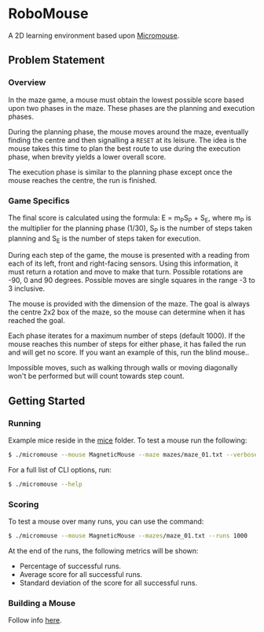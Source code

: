 # RoboMouse

A 2D learning environment based upon [Micromouse](https://en.wikipedia.org/wiki/Micromouse).

## Problem Statement

### Overview

In the maze game, a mouse must obtain the lowest possible score based upon two phases in the maze. These phases are the
planning and execution phases. 

During the planning phase, the mouse moves around the maze, eventually finding the centre and then signalling a `RESET` at
its leisure. The idea is the mouse takes this time to plan the best route to use during the execution phase, when brevity
yields a lower overall score.

The execution phase is similar to the planning phase except once the mouse reaches the centre, the run is finished.

### Game Specifics

The final score is calculated using the formula: E = m<sub>P</sub>S<sub>P</sub> + S<sub>E</sub>, where m<sub>P</sub> is the
multiplier for the planning phase (1/30), S<sub>P</sub> is the number of steps taken planning and S<sub>E</sub> is the number of steps taken for execution. 

During each step of the game, the mouse is presented with a reading from each of its left, front and right-facing
sensors. Using this information, it must return a rotation and move to make that turn. Possible rotations are -90, 0
and 90 degrees. Possible moves are single squares in the range -3 to 3 inclusive.

The mouse is provided with the dimension of the maze. The goal is always the centre 2x2 box of the maze, so the mouse
can determine when it has reached the goal.

Each phase iterates for a maximum number of steps (default 1000). If the mouse reaches this number of steps for either
phase, it has failed the run and will get no score. If you want an example of this, run the blind mouse..

Impossible moves, such as walking through walls or moving diagonally won't be performed but will count towards step
count.

## Getting Started

### Running

Example mice reside in the [mice](mice) folder. To test a mouse run the following:

```bash
$ ./micromouse --mouse MagneticMouse --maze mazes/maze_01.txt --verbose --display --delay 500
```

For a full list of CLI options, run:

```bash
$ ./micromouse --help
```

### Scoring

To test a mouse over many runs, you can use the command:

```bash
$ ./micromouse --mouse MagneticMouse --mazes/maze_01.txt --runs 1000
```

At the end of the runs, the following metrics will be shown:

- Percentage of successful runs.
- Average score for all successful runs.
- Standard deviation of the score for all successful runs.

### Building a Mouse

Follow info [here](mice/README.md#building-a-mouse). 

